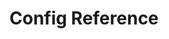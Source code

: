 # Config Reference

```{jsonschema} https://raw.githubusercontent.com/the-database/traiNNer-redux/refs/heads/master/schemas/redux-config.schema.json
```
